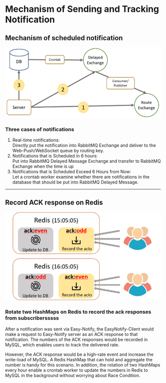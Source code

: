# Mechanism of Sending and Tracking Notification
## Mechanism of scheduled notification  
<p align="center">
  <img src="./imgs/notification-flow.png" alt="Notification Flow Chart" width="800" />
</p>

### Three cases of notifications  
1. Real-time notifications:  
Directly put the notification into RabbitMQ Exchange and deliver to the Web-Push/WebSocket queue by routing key.
2. Notifications that is Scheduled in 6 hours:  
Put into RabbitMQ Delayed Message Exchange and transfer to RabbitMQ Exchange when the time is up
3. Notifications that is Scheduled Exceed 6 Hours from Now:  
Let a crontab worker examine whether there are notifications in the database that should be put into RabbitMQ Delayed Message.  
----------

## Record ACK response on Redis  
<p align="center">
  <img src="./imgs/ack-response.png" alt="./imgs/ack-response.png" width="800" />
</p>

### Rotate two HashMaps on Redis to record the ack responses from subscribersssss
After a notification was sent via Easy-Notify, the EasyNotify-Client would make a request to Easy-Notify server as an ACK response to that notification. The numbers of the ACK responses would be recorded in MySQL, which enables users to track the delivered rate.

However, the ACK response would be a high-rate event and increase the write-load of MySQL. A Redis HashMap that can hold and aggregate the number is handy for this scenario. In addition, the rotation of two HashMaps every hour enable a crontab worker to update the numbers in Redis to MySQL in the background without worrying about Race Condition.